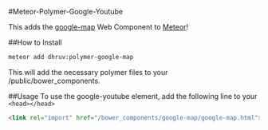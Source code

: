 #Meteor-Polymer-Google-Youtube

This adds the [google-map](https://elements.polymer-project.org/elements/google-map)
Web Component to [Meteor](http://meteor.com)!

##How to Install

```bash
meteor add dhruv:polymer-google-map
```

This will add the necessary polymer files to your /public/bower_components.

##Usage
To use the google-youtube element, add the following line to your `<head></head>`

```html
<link rel="import" href="/bower_components/google-map/google-map.html">
```